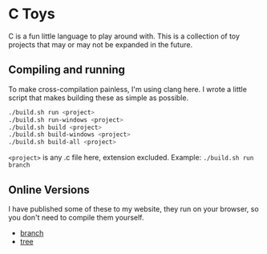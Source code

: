 # C Toys

C is a fun little language to play around with. This is a collection of toy projects that may or may not be expanded in the future.

## Compiling and running

To make cross-compilation painless, I'm using clang here. I wrote a little script that makes building these as simple as possible.

```bash
./build.sh run <project>
./build.sh run-windows <project>
./build.sh build <project>
./build.sh build-windows <project>
./build.sh build-all <project>
```

`<project>` is any .c file here, extension excluded. Example: `./build.sh run branch`

## Online Versions

I have published some of these to my website, they run on your browser, so you don't need to compile them yourself.

- [branch](https://racc.at/games/branch)
- [tree](https://racc.at/games/tree)

